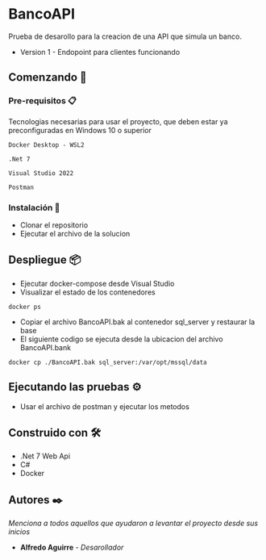 # BancoAPI

Prueba de desarollo para la creacion de una API que simula un banco.
* Version 1 - Endopoint para clientes funcionando

## Comenzando 🚀
### Pre-requisitos 📋

Tecnologias necesarias para usar el proyecto, que deben estar ya preconfiguradas en Windows 10 o superior
```
Docker Desktop - WSL2
```

```
.Net 7
```

```
Visual Studio 2022
```

```
Postman
```

### Instalación 🔧

* Clonar el repositorio
* Ejecutar el archivo de la solucion


## Despliegue 📦

* Ejecutar docker-compose desde Visual Studio
* Visualizar el estado de los contenedores

```
docker ps
```

* Copiar el archivo BancoAPI.bak al contenedor sql_server y restaurar la base
* El siguiente codigo se ejecuta desde la ubicacion del archivo BancoAPI.bank

```
docker cp ./BancoAPI.bak sql_server:/var/opt/mssql/data
```
## Ejecutando las pruebas ⚙️

* Usar el archivo de postman y ejecutar los metodos


## Construido con 🛠️

* .Net 7 Web Api
* C#
* Docker

## Autores ✒️

_Menciona a todos aquellos que ayudaron a levantar el proyecto desde sus inicios_

* **Alfredo Aguirre** - *Desarollador* 
